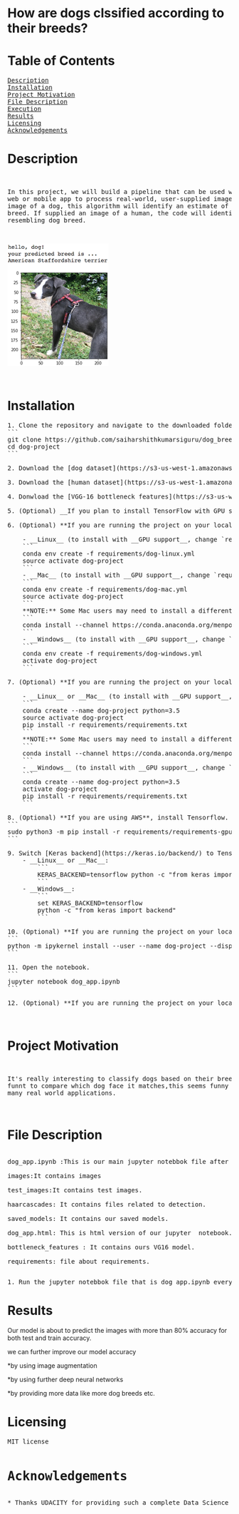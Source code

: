 <html>
<h1>How are dogs clssified according to their breeds?</h1>

[//]: # (Image References)

[image1]: ./images/sample_dog_output.png "Sample Output"
[image2]: ./images/vgg16_model.png "VGG-16 Model Keras Layers"
[image3]: ./images/vgg16_model_draw.png "VGG16 Model Figure"

<h1>Table of Contents</h1>
<pre>
<a href="#Description">Description</a> 	
<a href="#Installation">Installation</a>
<a href="#Project Motivation">Project Motivation</a>
<a href="#File Description">File Description</a>
<a href="#Execution">Execution</a>
<a href="#Results">Results</a>
<a href="#Licensing">Licensing</a>
<a href="#Acknowledgements">Acknowledgements</a>
</pre>
<div id="Description">
<h1>Description</h1>
<pre>

In this project, we will build a pipeline that can be used within a web or mobile app to process real-world, user-supplied images.  Given an image of a dog, this algorithm will identify an estimate of the canine’s breed.  If supplied an image of a human, the code will identify the resembling dog breed.  

![Sample Output][image1]

</pre>
	
</div>
<div id="Installation">

<h1>Installation</h1>

 
<pre>
1. Clone the repository and navigate to the downloaded folder.
```	
git clone https://github.com/saiharshithkumarsiguru/dog_breed_classifier.git
cd dog-project
```

2. Download the [dog dataset](https://s3-us-west-1.amazonaws.com/udacity-aind/dog-project/dogImages.zip).  Unzip the folder and place it in the repo, at location `path/to/dog-project/dogImages`. 

3. Download the [human dataset](https://s3-us-west-1.amazonaws.com/udacity-aind/dog-project/lfw.zip).  Unzip the folder and place it in the repo, at location `path/to/dog-project/lfw`.  If you are using a Windows machine, you are encouraged to use [7zip](http://www.7-zip.org/) to extract the folder. 

4. Donwload the [VGG-16 bottleneck features](https://s3-us-west-1.amazonaws.com/udacity-aind/dog-project/DogVGG16Data.npz) for the dog dataset.  Place it in the repo, at location `path/to/dog-project/bottleneck_features`.

5. (Optional) __If you plan to install TensorFlow with GPU support on your local machine__, follow [the guide](https://www.tensorflow.org/install/) to install the necessary NVIDIA software on your system.  If you are using an EC2 GPU instance, you can skip this step.

6. (Optional) **If you are running the project on your local machine (and not using AWS)**, create (and activate) a new environment.

	- __Linux__ (to install with __GPU support__, change `requirements/dog-linux.yml` to `requirements/dog-linux-gpu.yml`): 
	```
	conda env create -f requirements/dog-linux.yml
	source activate dog-project
	```  
	- __Mac__ (to install with __GPU support__, change `requirements/dog-mac.yml` to `requirements/dog-mac-gpu.yml`): 
	```
	conda env create -f requirements/dog-mac.yml
	source activate dog-project
	```  
	**NOTE:** Some Mac users may need to install a different version of OpenCV
	```
	conda install --channel https://conda.anaconda.org/menpo opencv3
	```
	- __Windows__ (to install with __GPU support__, change `requirements/dog-windows.yml` to `requirements/dog-windows-gpu.yml`):  
	```
	conda env create -f requirements/dog-windows.yml
	activate dog-project
	```

7. (Optional) **If you are running the project on your local machine (and not using AWS)** and Step 6 throws errors, try this __alternative__ step to create your environment.

	- __Linux__ or __Mac__ (to install with __GPU support__, change `requirements/requirements.txt` to `requirements/requirements-gpu.txt`): 
	```
	conda create --name dog-project python=3.5
	source activate dog-project
	pip install -r requirements/requirements.txt
	```
	**NOTE:** Some Mac users may need to install a different version of OpenCV
	```
	conda install --channel https://conda.anaconda.org/menpo opencv3
	```
	- __Windows__ (to install with __GPU support__, change `requirements/requirements.txt` to `requirements/requirements-gpu.txt`):  
	```
	conda create --name dog-project python=3.5
	activate dog-project
	pip install -r requirements/requirements.txt
	```
	
8. (Optional) **If you are using AWS**, install Tensorflow.
```
sudo python3 -m pip install -r requirements/requirements-gpu.txt
```
	
9. Switch [Keras backend](https://keras.io/backend/) to TensorFlow.
	- __Linux__ or __Mac__: 
		```
		KERAS_BACKEND=tensorflow python -c "from keras import backend"
		```
	- __Windows__: 
		```
		set KERAS_BACKEND=tensorflow
		python -c "from keras import backend"
		```

10. (Optional) **If you are running the project on your local machine (and not using AWS)**, create an [IPython kernel](http://ipython.readthedocs.io/en/stable/install/kernel_install.html) for the `dog-project` environment. 
```
python -m ipykernel install --user --name dog-project --display-name "dog-project"
```

11. Open the notebook.
```
jupyter notebook dog_app.ipynb
```

12. (Optional) **If you are running the project on your local machine (and not using AWS)**, before running code, change the kernel to match the dog-project environment by using the drop-down menu (**Kernel > Change kernel > dog-project**). Then, follow the instructions in the notebook.


</pre>
</div>

<div id="Project Motivation">

<h1>Project Motivation</h1>
<pre>

It's really interesting to classify dogs based on their breeds and funnt to compare which dog face it matches,this seems funny  but has got many real world applications.     

</pre>
</div>




<div id="File Description">
<h1>File Description</h1>

<pre>

dog_app.ipynb :This is our main jupyter notebbok file after installing the requirements run this file.

images:It contains images 

test_images:It contains test images.

haarcascades: It contains files related to detection.

saved_models: It contains our saved models.

dog_app.html: This is html version of our jupyter  notebook.

bottleneck_features : It contains ours VG16 model.

requirements: file about requirements.   

</pre>
</div>

<div id="Execution">
<pre>
1. Run the jupyter notebbok file that is dog_app.ipynb everything will work fine if you  have met all the requirements.
</pre>
</div>
<div id="Results">
<h1>Results</h1>
 Our model is about to predict the images with more than 80% accuracy for both test and train accuracy.

 we can further improve our model accuracy 

 *by using image augmentation 

 *by using further deep neural networks 

 *by providing more data like more dog breeds etc.   

</div>
<div id="Licensing">
<h1>Licensing</h1>
<pre>
MIT license
</pre>
</div>
<div id="Acknowledgements">
<pre>
<h1>Acknowledgements</h1>
* Thanks UDACITY for providing such a complete Data Science Nanodegree Program
</pre>
</div>



 </html>